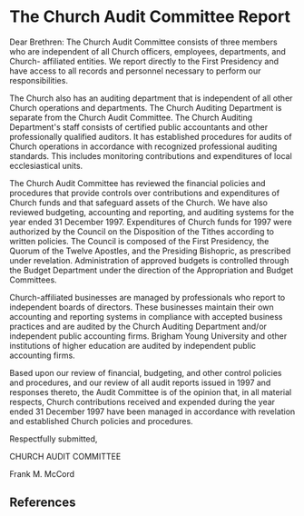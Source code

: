 # The Church Audit Committee Report

Dear Brethren: The Church Audit Committee consists of three members who are
independent of all Church officers, employees, departments, and Church-
affiliated entities. We report directly to the First Presidency and have
access to all records and personnel necessary to perform our responsibilities.

The Church also has an auditing department that is independent of all other
Church operations and departments. The Church Auditing Department is separate
from the Church Audit Committee. The Church Auditing Department's staff
consists of certified public accountants and other professionally qualified
auditors. It has established procedures for audits of Church operations in
accordance with recognized professional auditing standards. This includes
monitoring contributions and expenditures of local ecclesiastical units.

The Church Audit Committee has reviewed the financial policies and procedures
that provide controls over contributions and expenditures of Church funds and
that safeguard assets of the Church. We have also reviewed budgeting,
accounting and reporting, and auditing systems for the year ended 31 December
1997. Expenditures of Church funds for 1997 were authorized by the Council on
the Disposition of the Tithes according to written policies. The Council is
composed of the First Presidency, the Quorum of the Twelve Apostles, and the
Presiding Bishopric, as prescribed under revelation. Administration of
approved budgets is controlled through the Budget Department under the
direction of the Appropriation and Budget Committees.

Church-affiliated businesses are managed by professionals who report to
independent boards of directors. These businesses maintain their own
accounting and reporting systems in compliance with accepted business
practices and are audited by the Church Auditing Department and/or independent
public accounting firms. Brigham Young University and other institutions of
higher education are audited by independent public accounting firms.

Based upon our review of financial, budgeting, and other control policies and
procedures, and our review of all audit reports issued in 1997 and responses
thereto, the Audit Committee is of the opinion that, in all material respects,
Church contributions received and expended during the year ended 31 December
1997 have been managed in accordance with revelation and established Church
policies and procedures.

Respectfully submitted,

CHURCH AUDIT COMMITTEE

Frank M. McCord

## References

